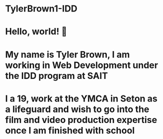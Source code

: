 # TylerBrown1-IDD
# Hello, world! 👋
# My name is Tyler Brown, I am working in Web Development under the IDD program at SAIT
# I a 19, work at the YMCA in Seton as a lifeguard and wish to go into the film and video production expertise once I am finished with school